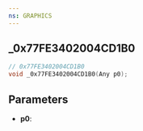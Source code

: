 ```yaml
---
ns: GRAPHICS
---
```

## _0x77FE3402004CD1B0

```c
// 0x77FE3402004CD1B0
void _0x77FE3402004CD1B0(Any p0);
```


## Parameters
* **p0**: 

